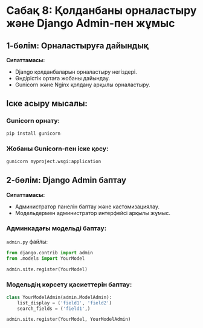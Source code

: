 
# Сабақ 8: Қолданбаны орналастыру және Django Admin-пен жұмыс

## 1-бөлім: Орналастыруға дайындық

**Сипаттамасы:**
- Django қолданбаларын орналастыру негіздері.
- Өндірістік ортаға жобаны дайындау.
- Gunicorn және Nginx қолдану арқылы орналастыру.

## Іске асыру мысалы:

### Gunicorn орнату:

```bash
pip install gunicorn
```

### Жобаны Gunicorn-пен іске қосу:

```bash
gunicorn myproject.wsgi:application
```

## 2-бөлім: Django Admin баптау

**Сипаттамасы:**
- Администратор панелін баптау және кастомизациялау.
- Модельдермен администратор интерфейсі арқылы жұмыс.

### Админкадағы модельді баптау:

`admin.py` файлы:

```python
from django.contrib import admin
from .models import YourModel

admin.site.register(YourModel)
```

### Модельдің көрсету қасиеттерін баптау:

```python
class YourModelAdmin(admin.ModelAdmin):
    list_display = ('field1', 'field2')
    search_fields = ('field1',)

admin.site.register(YourModel, YourModelAdmin)
```
